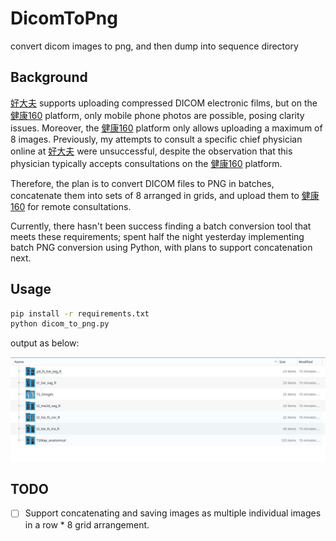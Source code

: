 # DicomToPng
convert dicom images to png, and then dump into sequence directory

## Background

[好大夫][1] supports uploading compressed DICOM electronic films, but on the [健康160][2] platform, only mobile phone photos are possible, posing clarity issues. Moreover, the [健康160][2] platform only allows uploading a maximum of 8 images. Previously, my attempts to consult a specific chief physician online at [好大夫][1] were unsuccessful, despite the observation that this physician typically accepts consultations on the [健康160][2] platform. 

Therefore, the plan is to convert DICOM files to PNG in batches, concatenate them into sets of 8 arranged in grids, and upload them to [健康160][2] for remote consultations. 

Currently, there hasn't been success finding a batch conversion tool that meets these requirements; spent half the night yesterday implementing batch PNG conversion using Python, with plans to support concatenation next.

## Usage
```bash
pip install -r requirements.txt
python dicom_to_png.py
```

output as below:

<div style="text-align: center;">

![output](resource/images/final/output.jpg)

</div>

## TODO
- [ ] Support concatenating and saving images as multiple individual images in a row * 8 grid arrangement.

[1]: https://www.haodf.com/	"好大夫"
[2]: https://www.96110.com/ "健康160"